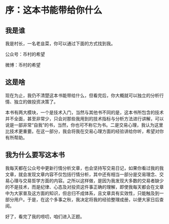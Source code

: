 # 序：这本书能带给你什么

## 我是谁

我是村长，一名老韭菜，你可以通过下面的方式找到我。

公众号：币村的希望

微博：币村的希望

## 这是啥

现在为止，我仍不清楚这本书能带给什么，但看完后，你大概就可以独立的分析行情、独立的做投资决策了。

本书有两大模块，一个是技术入门，当然与其他书不同的是，这本书所包含的技术并不全面，甚至非常少，只会对那些我用到的技术指标与分析方法进行讲解，可以说是一部非常“自我”的书，当然，你也可不称它为书。二是交易心理，我认为这里比技术更重要。在这一部分，我会将我在交易心理方面的经验讲给你听，希望对你有所帮助。

## 我为什么要写这本书

我每天都在公众号中更新行情分析文章，也会坚持写交易日记，如果你看过我的我文章，就会发现文章内容不仅包括行情分析，其中还有相当一部分是交易理念、交易心理与交易哲学方面的内容。之所以这样做，是因为我发现大多数的交易者缺少的不是技术，而是纪律、心态及对投资这件事正确的理解，即使我每天都会在文章中为大家普及这方面的知识，但总归不成体系，且文章具有实效性，只能触及到一部分用户。于是，在这个多事之秋，我决定将我的经验整理成册，以便大家日后查阅。

好了，看完了我的唠叨，咱们进入正题。

